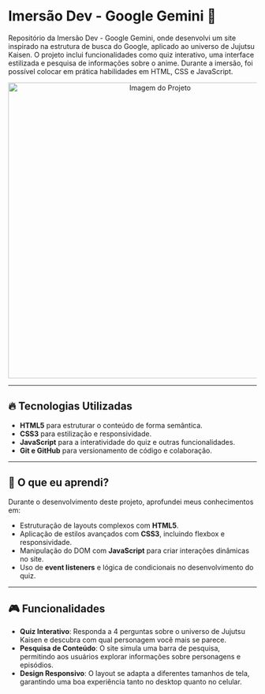 # Imersão Dev - Google Gemini 🚀

Repositório da Imersão Dev - Google Gemini, onde desenvolvi um site inspirado na estrutura de busca do Google, aplicado ao universo de Jujutsu Kaisen. O projeto inclui funcionalidades como quiz interativo, uma interface estilizada e pesquisa de informações sobre o anime. Durante a imersão, foi possível colocar em prática habilidades em HTML, CSS e JavaScript.

<p align="center">
  <img src="imersao-dev-google-gemini/imagens/readme/pesquisa.png" alt="Imagem do Projeto" width="600px">
</p>

---

## 🔥 Tecnologias Utilizadas

- **HTML5** para estruturar o conteúdo de forma semântica.
- **CSS3** para estilização e responsividade.
- **JavaScript** para a interatividade do quiz e outras funcionalidades.
- **Git e GitHub** para versionamento de código e colaboração.

---

## 📖 O que eu aprendi?

Durante o desenvolvimento deste projeto, aprofundei meus conhecimentos em:

- Estruturação de layouts complexos com **HTML5**.
- Aplicação de estilos avançados com **CSS3**, incluindo flexbox e responsividade.
- Manipulação do DOM com **JavaScript** para criar interações dinâmicas no site.
- Uso de **event listeners** e lógica de condicionais no desenvolvimento do quiz.

---

## 🎮 Funcionalidades

- **Quiz Interativo**: Responda a 4 perguntas sobre o universo de Jujutsu Kaisen e descubra com qual personagem você mais se parece.
- **Pesquisa de Conteúdo**: O site simula uma barra de pesquisa, permitindo aos usuários explorar informações sobre personagens e episódios.
- **Design Responsivo**: O layout se adapta a diferentes tamanhos de tela, garantindo uma boa experiência tanto no desktop quanto no celular.



